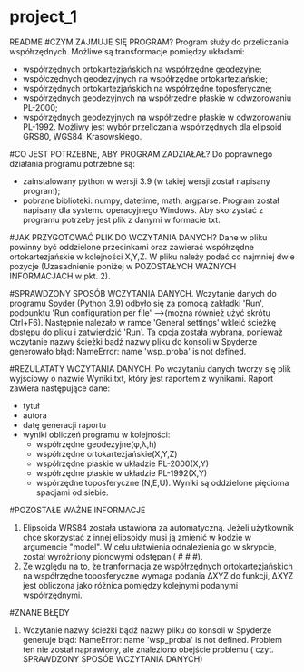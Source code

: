 # project_1
README
#CZYM ZAJMUJE SIĘ PROGRAM?
 Program służy do przeliczania współrzędnych. Możliwe są transformacje pomiędzy układami:
- współrzędnych ortokartezjańskich na współrzędne geodezyjne;
- współczędnych geodezyjnych na współrzędne ortokartezjańskie;
- współrzędnych ortokartezjańskich na współrzędne toposferyczne;
- współrzędnych geodezyjnych na współrzędne płaskie w odwzorowaniu PL-2000;
- współrzędnych geodezyjnych na współrzędne płaskie w odwzorowaniu PL-1992.
Możliwy jest wybór przeliczania współrzędnych dla elipsoid GRS80, WGS84, Krasowskiego.

#CO JEST POTRZEBNE, ABY PROGRAM ZADZIAŁAŁ?
 Do poprawnego działania programu potrzebne są: 
- zainstalowany python w wersji 3.9 (w takiej wersji został napisany program);
- pobrane biblioteki: numpy, datetime, math, argparse.
Program został napisany dla systemu operacyjnego Windows.
Aby skorzystać z programu potrzeby jest plik z danymi w formacie txt.

#JAK PRZYGOTOWAĆ PLIK DO WCZYTANIA DANYCH?
  Dane w pliku powinny być oddzielone przecinkami oraz zawierać współrzędne ortokartezjańskie w kolejności X,Y,Z. 
  W pliku należy podać co najmniej dwie pozycje (Uzasadnienie poniżej w POZOSTAŁYCH WAŻNYCH INFORMACJACH w pkt. 2).
  
#SPRAWDZONY SPOSÓB WCZYTANIA DANYCH.
  Wczytanie danych do programu Spyder (Python 3.9) odbyło się za pomocą zakładki 'Run', podpunktu 'Run configuration per file' -->(można również użyć skrótu Ctrl+F6).
  Następnie należało w ramce 'General settings' wkleić ścieżkę dostępu do pliku i zatwierdzić 'Run'.
  Ta opcja została wybrana, ponieważ wczytanie nazwy ścieżki bądź nazwy pliku do konsoli w Spyderze generowało błąd:  NameError: name 'wsp_proba' is not defined. 
  
#REZULATATY WCZYTANIA DANYCH.
  Po wczytaniu danych tworzy się plik wyjściowy o nazwie Wyniki.txt, który jest raportem z wynikami. 
 Raport zawiera następujące dane:
  - tytuł
  - autora
  - datę generacji raportu
  - wyniki obliczeń programu w kolejności:
     + współrzędne geodezyjne(φ,λ,h)
     + współrzędne ortokartezjańskie(X,Y,Z)
     + współrzędne płaskie w układzie PL-2000(X,Y)
     + współrzędne płaskie w układzie PL-1992(X,Y)
     + wspórzędne toposferyczne (N,E,U).
  Wyniki są oddzielone pięcioma spacjami od siebie.
  
  #POZOSTAŁE WAŻNE INFORMACJE
  1) Elipsoida WRS84 została ustawiona za automatyczną. Jeżeli użytkownik chce skorzystać z innej elipsoidy musi ją zmienić w kodzie w argumencie  "model". 
     W celu ułatwienia odnalezienia go w skrypcie, został wyróżniony pionowymi odstępani( # # #).
  2) Ze względu na to, że tranformacja ze współrzędnych ortokartezjańskich na współrzędne toposferyczne wymaga podania ΔXYZ do funkcji, ΔXYZ jest obliczona jako różnica pomiędzy kolejnymi podanymi współrzędnymi.
  
  #ZNANE BŁĘDY
  1) Wczytanie nazwy ścieżki bądź nazwy pliku do konsoli w Spyderze generuje błąd:  NameError: name 'wsp_proba' is not defined. 
     Problem ten nie został naprawiony, ale znaleziono obejście problemu ( czyt. SPRAWDZONY SPOSÓB WCZYTANIA DANYCH)
  
  